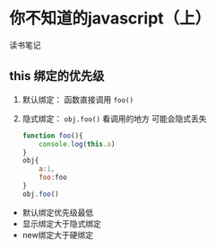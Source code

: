 # 你不知道的javascript（上）  
读书笔记

## this 绑定的优先级 

1. 默认绑定： 函数直接调用 `foo()`
2. 隐式绑定： `obj.foo()` 看调用的地方  可能会隐式丢失 

    ```javascript
    function foo(){
        console.log(this.a)
    }
    obj{
        a:1,
        foo:foo
    }  
    obj.foo()
    ```

- 默认绑定优先级最低
- 显示绑定大于隐式绑定
- new绑定大于硬绑定
